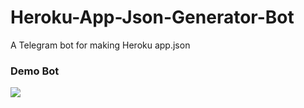 # Heroku-App-Json-Generator-Bot
A Telegram bot for making Heroku app.json


### Demo Bot
<a href="https://t.me/HerokUappJsonGeneratorBot"><img src="https://img.shields.io/badge/Telegram-Demo%20Bot-blue.svg?logo=telegram"></a>
